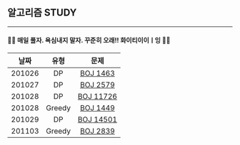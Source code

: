 ## 알고리즘 STUDY

----------------

#### 🙋‍♀️ 매일 풀자. 욕심내지 말자. 꾸준히 오래!! 화이티이이ㅣ잉 🙋‍♀️


|날짜|유형|문제|
|:--------:|:-------:|:-----------:|
|201026|DP|[BOJ 1463](https://www.acmicpc.net/problem/1463)
|201027|DP|[BOJ 2579](https://www.acmicpc.net/problem/2579)
|201028|DP|[BOJ 11726](https://www.acmicpc.net/problem/11726)
|201028|Greedy|[BOJ 1449](https://www.acmicpc.net/problem/1449)
|201029|DP|[BOJ 14501](https://www.acmicpc.net/problem/14501)
|201103|Greedy|[BOJ 2839](https://www.acmicpc.net/problem/2839)